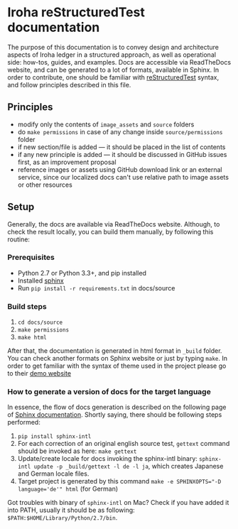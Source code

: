 # Iroha reStructuredTest documentation

The purpose of this documentation is to convey design and architecture aspects of Iroha ledger in a structured approach, as well as operational side: how-tos, guides, and examples. Docs are accessible via ReadTheDocs website, and can be generated to a lot of formats, available in Sphinx. In order to contribute, one should be familiar with [reStructuredTest](http://docutils.sourceforge.net/rst.html) syntax, and follow principles described in this file.

## Principles

 * modify only the contents of `image_assets` and `source` folders
 * do `make permissions` in case of any change inside `source/permissions` folder
 * if new section/file is added — it should be placed in the list of contents
 * if any new principle is added — it should be discussed in GitHub issues first, as an improvement proposal
 * reference images or assets using GitHub download link or an external service, since our localized docs can't use relative path to image assets or other resources

## Setup

 Generally, the docs are available via ReadTheDocs website. Although, to check the result locally, you can build them manually, by following this routine:

### Prerequisites

 * Python 2.7 or Python 3.3+, and pip installed
 * Installed [sphinx](http://www.sphinx-doc.org/en/stable/install.html)
 * Run `pip install -r requirements.txt` in docs/source

### Build steps

1. `cd docs/source`
1. `make permissions`
1. `make html`

After that, the documentation is generated in html format in `_build` folder. You can check another formats on Sphinx website or just by typing `make`. In order to get familiar with the syntax of theme used in the project please go to their [demo website](https://sphinx-rtd-theme.readthedocs.io/en/latest/demo/demo.html)

### How to generate a version of docs for the target language

In essence, the flow of docs generation is described on the following page of [Sphinx documentation](http://www.sphinx-doc.org/en/stable/intl.html#id1). Shortly saying, there should be following steps performed:

1. `pip install sphinx-intl`
1. For each correction of an original english source test, `gettext` command should be invoked as here: `make gettext`
1. Update/create locale for docs invoking the sphinx-intl binary: `sphinx-intl update -p _build/gettext -l de -l ja`, which creates Japanese and German locale files.
1. Target project is generated by this command `make -e SPHINXOPTS="-D language='de'" html` (for German)

Got troubles with binary of `sphinx-intl` on Mac? Check if you have added it into PATH, usually it should be as following: `$PATH:$HOME/Library/Python/2.7/bin`.
